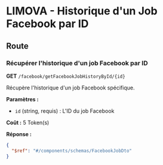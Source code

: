 # LIMOVA - Historique d'un Job Facebook par ID

## Route

### Récupérer l'historique d'un job Facebook par ID
**GET** `/facebook/getFacebookJobHistoryById/{id}`

Récupère l'historique d'un job Facebook spécifique.

**Paramètres :**
- `id` (string, requis) : L'ID du job Facebook

**Coût :** 5 Token(s)

**Réponse :**
```json
{
  "$ref": "#/components/schemas/FacebookJobDto"
}
``` 